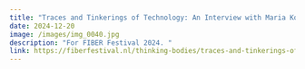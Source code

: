 ```yaml
---
title: "Traces and Tinkerings of Technology: An Interview with Maria Komarova"
date: 2024-12-20
image: /images/img_0040.jpg
description: "For FIBER Festival 2024. "
link: https://fiberfestival.nl/thinking-bodies/traces-and-tinkerings-of-technology
---
```

